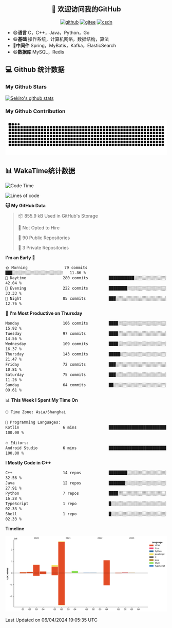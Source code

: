 <h2 align="center">👋 欢迎访问我的GitHub</h2>
<p align="center">
  <a href="https://666wxy666.github.io/"><img src="https://img.shields.io/badge/GitHub-24292e" alt="github"></a>
  <a href="https://gitee.com/wxy_666"><img src="https://img.shields.io/badge/Gitee-fe7300" alt="gitee"></a>
  <a href="https://blog.csdn.net/WXY_666"><img src="https://img.shields.io/badge/CSDN-cf000e" alt="csdn"></a>
</p>

- 😄**语言** C，C++，Java，Python，Go
- 😃**基础** 操作系统，计算机网络，数据结构，算法
- 🤣**中间件** Spring，MyBatis，Kafka，ElasticSearch
- 😆**数据库** MySQL，Redis

## 💻 Github 统计数据

### My Github Stars

[![Sekiro's github stats](https://github-readme-stats.vercel.app/api?username=666WXY666&count_private=true&show_icons=true&theme=tokyonight)](https://666wxy666.github.io/)

### My Github Contribution

![](https://github.com/666wxy666/666wxy666/blob/output/github-contribution-grid-snake.svg)

## 📊 WakaTime统计数据

<!--START_SECTION:waka-->
![Code Time](http://img.shields.io/badge/Code%20Time-1%2C982%20hrs%2053%20mins-blue)

![Lines of code](https://img.shields.io/badge/From%20Hello%20World%20I%27ve%20Written-5.7%20million%20lines%20of%20code-blue)

**🐱 My GitHub Data** 

> 📦 855.9 kB Used in GitHub's Storage 
 > 
> 🚫 Not Opted to Hire
 > 
> 📜 90 Public Repositories 
 > 
> 🔑 3 Private Repositories 
 > 
**I'm an Early 🐤** 

```text
🌞 Morning                79 commits          ███░░░░░░░░░░░░░░░░░░░░░░   11.86 % 
🌆 Daytime                280 commits         ███████████░░░░░░░░░░░░░░   42.04 % 
🌃 Evening                222 commits         ████████░░░░░░░░░░░░░░░░░   33.33 % 
🌙 Night                  85 commits          ███░░░░░░░░░░░░░░░░░░░░░░   12.76 % 
```
📅 **I'm Most Productive on Thursday** 

```text
Monday                   106 commits         ████░░░░░░░░░░░░░░░░░░░░░   15.92 % 
Tuesday                  97 commits          ████░░░░░░░░░░░░░░░░░░░░░   14.56 % 
Wednesday                109 commits         ████░░░░░░░░░░░░░░░░░░░░░   16.37 % 
Thursday                 143 commits         █████░░░░░░░░░░░░░░░░░░░░   21.47 % 
Friday                   72 commits          ███░░░░░░░░░░░░░░░░░░░░░░   10.81 % 
Saturday                 75 commits          ███░░░░░░░░░░░░░░░░░░░░░░   11.26 % 
Sunday                   64 commits          ██░░░░░░░░░░░░░░░░░░░░░░░   09.61 % 
```


📊 **This Week I Spent My Time On** 

```text
🕑︎ Time Zone: Asia/Shanghai

💬 Programming Languages: 
Kotlin                   6 mins              █████████████████████████   100.00 % 

🔥 Editors: 
Android Studio           6 mins              █████████████████████████   100.00 % 
```

**I Mostly Code in C++** 

```text
C++                      14 repos            ████████░░░░░░░░░░░░░░░░░   32.56 % 
Java                     12 repos            ███████░░░░░░░░░░░░░░░░░░   27.91 % 
Python                   7 repos             ████░░░░░░░░░░░░░░░░░░░░░   16.28 % 
TypeScript               1 repo              █░░░░░░░░░░░░░░░░░░░░░░░░   02.33 % 
Shell                    1 repo              █░░░░░░░░░░░░░░░░░░░░░░░░   02.33 % 
```



**Timeline**

![Lines of Code chart](https://raw.githubusercontent.com/666WXY666/666WXY666/main/assets/bar_graph.png)


 Last Updated on 06/04/2024 19:05:35 UTC
<!--END_SECTION:waka-->

<!--
**666WXY666/666WXY666** is a ✨ _special_ ✨ repository because its `README.md` (this file) appears on your GitHub profile.

Here are some ideas to get you started:

- 🔭 I’m currently working on ...
- 🌱 I’m currently learning ...
- 👯 I’m looking to collaborate on ...
- 🤔 I’m looking for help with ...
- 💬 Ask me about ...
- 📫 How to reach me: ...
- 😄 Pronouns: ...
- ⚡ Fun fact: ...
-->
